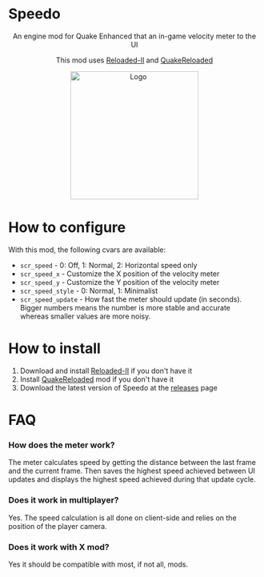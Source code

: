 # Speedo
<p align="center">An engine mod for Quake Enhanced that an in-game velocity meter to the UI</p>
<p align="center">This mod uses <a href="https://github.com/Reloaded-Project/Reloaded-II">Reloaded-II</a> and <a href="https://github.com/jpiolho/QuakeReloaded">QuakeReloaded</a></p>
<p align="center"><img width="256" height="256" alt="Logo" src="https://github.com/jpiolho/QuakeReloaded-Speedo/blob/main/Speedo/Preview.png"></p>


# How to configure
With this mod, the following cvars are available:
* `scr_speed` - 0: Off, 1: Normal, 2: Horizontal speed only
* `scr_speed_x` - Customize the X position of the velocity meter
* `scr_speed_y` - Customize the Y position of the velocity meter
* `scr_speed_style` - 0: Normal, 1: Minimalist
* `scr_speed_update` - How fast the meter should update (in seconds). Bigger numbers means the number is more stable and accurate whereas smaller values are more noisy.

# How to install
1. Download and install [Reloaded-II](https://github.com/Reloaded-Project/Reloaded-II) if you don't have it
2. Install [QuakeReloaded](https://github.com/jpiolho/QuakeReloaded) mod if you don't have it
3. Download the latest version of Speedo at the [releases](https://github.com/jpiolho/QuakeReloaded-Speedo/releases) page

# FAQ
### How does the meter work?
The meter calculates speed by getting the distance between the last frame and the current frame. Then saves the highest speed achieved between UI updates and displays the highest speed achieved during that update cycle.

### Does it work in multiplayer?
Yes. The speed calculation is all done on client-side and relies on the position of the player camera.

### Does it work with X mod?
Yes it should be compatible with most, if not all, mods.